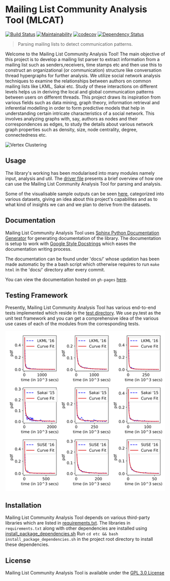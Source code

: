 # Mailing List Community Analysis Tool (MLCAT)

[![Build Status](https://travis-ci.org/DeveloperCAP/MLCAT.svg?branch=development)](https://travis-ci.org/DeveloperCAP/MLCAT)
[![Maintainability](https://api.codeclimate.com/v1/badges/f1d7947c8a62338544dd/maintainability)](https://codeclimate.com/github/DeveloperCAP/MLCAT/maintainability)
[![codecov](https://codecov.io/gh/DeveloperCAP/MLCAT/branch/master/graph/badge.svg)](https://codecov.io/gh/DeveloperCAP/MLCAT)
[![Dependency Status](https://www.versioneye.com/user/projects/5a57a7d70fb24f382f102324/badge.svg?style=flat-square)](https://www.versioneye.com/user/projects/5a57a7d70fb24f382f102324)


> Parsing mailing lists to detect communication patterns.

Welcome to the Mailing List Community Analysis Tool! The main objective of this project is to develop a mailing list parser to extract information from a mailing list such as senders,receivers, time stamps etc and then use this to construct an organizational (or communication) structure like conversation thread hypergraphs for further analysis. We utilize social network analysis techniques to examine the relationships between authors on common mailing lists like LKML, Sakai etc. Study of these interactions on different levels helps us in deriving the local and global communication patterns between users on different threads. This project draws its inspiration from various fields such as data mining, graph theory, information retrieval and inferential modelling in order to form predictive models that help in understanding certain intricate characteristics of a social network. This involves analyzing graphs with, say, authors as nodes and their correspondences as edges, to study the details about various network graph properties such as density, size, node centrality, degree, connectedness etc.

![Vertex Clustering](https://raw.githubusercontent.com/DeveloperCAP/MLCAT/master/data/lkml/graphs/vertex_clustering_infomap.png)

## Usage

The library's working has been modularised into many modules namely input, analysis and util. The [driver file](main_driver.py) presents a brief overview of how one can use the Mailing List Community Analysis Tool for parsing and analysis.

Some of the visualisable sample outputs can be seen [here](https://github.com/DeveloperCAP/MLCAT/tree/development/data), categorized into various datasets, giving an idea about this project's capabilites and as to what kind of insights we can and we plan to derive from the datasets.

## Documentation

Mailing List Community Analysis Tool uses [Sphinx Python Documentation Generator](http://www.sphinx-doc.org/en/stable/) for generating documentation of the library. The documentation is setup to work with [Google Style Docstrings](http://www.sphinx-doc.org/en/stable/ext/example_google.html) which eases the documentation writing process.

The documentation can be found under 'docs/' whose updation has been made automatic by the a bash script which otherwise requires to run `make html` in the 'docs/' directory after every commit.

You can view the documentation hosted on `gh-pages` [here](http://developercap.github.io/MLCAT/).

## Testing Framework

Presently, Mailing List Community Analysis Tool has various end-to-end tests implemented which reside in the [test directory](https://github.com/DeveloperCAP/MLCAT/tree/development/test/). We use py.test as the unit test framework and you can get a comprehensive idea of the various use cases of each of the modules from the corresponding tests.

![Conversation Characteristics](https://raw.githubusercontent.com/achyudhk/Mailing-List-Network-Analyzer/development/data/sakai-devel/plots/conversation_chars.png)

## Installation

Mailing List Community Analysis Tool depends on various third-party libraries which are listed in [requirements.txt](https://github.com/DeveloperCAP/MLCAT/blob/development/requirements.txt).
The libraries in `requirements.txt` along with other dependencies are installed using [install_package_dependencies.sh](https://github.com/DeveloperCAP/MLCAT/blob/development/etc/install_package_dependencies.sh) 
Run `cd etc && bash install_package_dependencies.sh` in the project root directory to install these dependencies.

## License

Mailing List Community Analysis Tool is available under the [GPL 3.0 License](https://github.com/DeveloperCAP/MLCAT/blob/master/LICENSE.md)
